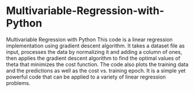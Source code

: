 # Multivariable-Regression-with-Python
Multivariable Regression with Python 
This code is a linear regression implementation using gradient descent algorithm. It takes a dataset file as input, processes the data by normalizing it and adding a column of ones, then applies the gradient descent algorithm to find the optimal values of theta that minimizes the cost function. The code also plots the training data and the predictions as well as the cost vs. training epoch. It is a simple yet powerful code that can be applied to a variety of linear regression problems.

